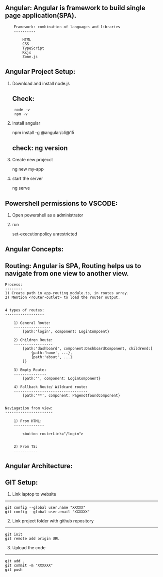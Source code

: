 
Angular: Angular is framework to build single page application(SPA).
--------


        Framework: combination of languages and libraries
        ----------

            HTML
            CSS
            TypeScript
            Rxjs
            Zone.js


Angular Project Setup:
----------------------

1) Download and install node.js

    Check:
    ------
        node -v
        npm -v

2) Install angular

    npm install -g @angular/cli@15

    check:  ng version
    ------

3) Create new projecct

    ng new my-app

4) start the server

    ng serve



Powershell permissions to VSCODE:
--------------------------------

1) Open powershell as a administrator

2) run

    set-executionpolicy unrestricted


Angular Concepts:
----------------



Routing: Angular is SPA, Routing helps us to navigate from one view to another view.
--------


    Process:
    --------
    1) Create path in app-routing.module.ts, in routes array.
    2) Mention <router-outlet> to load the router output.


    4 types of routes:
    ------------------

        1) General Route:
        -----------------
            {path:'login', component: LoginCompoent}

        2) Children Route:
        ------------------
            {path:'dashboard', component:DashboardComponent, childrend:[
                {path:'home', ...},
                {path:'about', ...}
            ]}

        3) Empty Route:
        ---------------
            {path:'', component: LoginComponent}

        4) Fallback Route/ Wildcard route:
        ----------------------------------
            {path:'**', component: PagenotfoundComponent}


    Naviagation from view:
    ----------------------

        1) From HTML:
        --------------

            <button routerLink="/login">


        2) From TS:
        -----------


Angular Architecture:
---------------------



GIT Setup:
----------

1) Link laptop to website
-------------------------

    git config --global user.name "XXXXX"
    git config --global user.email "XXXXXX"


2) Link project folder with github repository
---------------------------------------------

    git init    
    git remote add origin URL

3) Upload the code
------------------

    git add .
    git commit -m "XXXXXX"
    git push




















